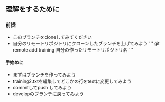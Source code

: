 ## 理解をするために
### 前提
- このブランチをcloneしてみてください
- 自分のリモートリポジトリにクローンしたブランチを上げてみよう
'''
git remote add training 自分の作ったリモートリポジトリ名
'''
#### 手始めに
- まずはブランチを作ってみよう
- training2.txtを編集してどこかの行をtestに変更してみよう
- commitしてpush してみよう
- developのブランチに戻ってみよう